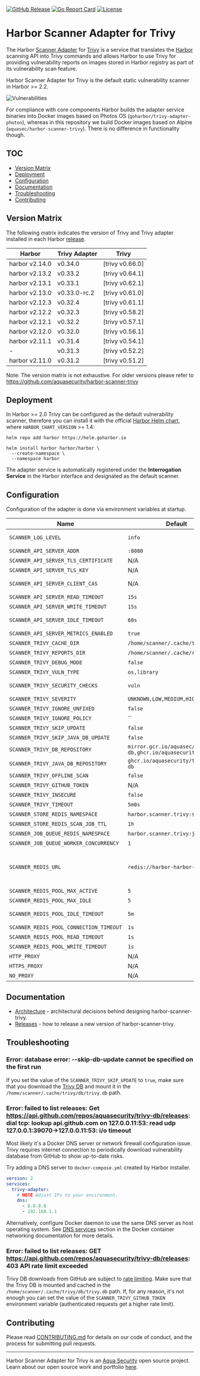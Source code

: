 [![GitHub Release][release-img]][release]
[![Go Report Card][report-card-img]][report-card]
[![License][license-img]][license]

# Harbor Scanner Adapter for Trivy

The Harbor [Scanner Adapter][harbor-pluggable-scanners] for [Trivy] is a service that translates the [Harbor] scanning
API into Trivy commands and allows Harbor to use Trivy for providing vulnerability reports on images stored in Harbor
registry as part of its vulnerability scan feature.

Harbor Scanner Adapter for Trivy is the default static vulnerability scanner in Harbor >= 2.2.

![Vulnerabilities](docs/images/vulnerabilities.png)

For compliance with core components Harbor builds the adapter service binaries into Docker images based on Photos OS
(`goharbor/trivy-adapter-photon`), whereas in this repository we build Docker images based on Alpine
(`aquasec/harbor-scanner-trivy`). There is no difference in functionality though.

## TOC

- [Version Matrix](#version-matrix)
- [Deployment](#deployment)
- [Configuration](#configuration)
- [Documentation](#documentation)
- [Troubleshooting](#troubleshooting)
- [Contributing](#contributing)

## Version Matrix

The following matrix indicates the version of Trivy and Trivy adapter installed in each Harbor
[release](https://github.com/goharbor/harbor/releases).

| Harbor                  | Trivy Adapter | Trivy           |
|-------------------------|---------------|-----------------|
| harbor v2.14.0          | v0.34.0       | [trivy v0.66.0] |
| harbor v2.13.2          | v0.33.2       | [trivy v0.64.1] |
| harbor v2.13.1          | v0.33.1       | [trivy v0.62.1] |
| harbor v2.13.0          | v0.33.0-rc.2  | [trivy v0.61.0] |
| harbor v2.12.3          | v0.32.4       | [trivy v0.61.1] |
| harbor v2.12.2          | v0.32.3       | [trivy v0.58.2] |
| harbor v2.12.1          | v0.32.2       | [trivy v0.57.1] |
| harbor v2.12.0          | v0.32.0       | [trivy v0.56.1] |
| harbor v2.11.1          | v0.31.4       | [trivy v0.54.1] |
| -                       | v0.31.3       | [trivy v0.52.2] |
| harbor v2.11.0          | v0.31.2       | [trivy v0.51.2] |

Note: The version matrix is not exhaustive. For older versions please refer to https://github.com/aquasecurity/harbor-scanner-trivy 

## Deployment

In Harbor >= 2.0 Trivy can be configured as the default vulnerability scanner, therefore you can install it with the
official [Harbor Helm chart], where `HARBOR_CHART_VERSION` >= 1.4:

```
helm repo add harbor https://helm.goharbor.io
```

```
helm install harbor harbor/harbor \
  --create-namespace \
  --namespace harbor
```

The adapter service is automatically registered under the **Interrogation Service** in the Harbor interface and
designated as the default scanner.

## Configuration

Configuration of the adapter is done via environment variables at startup.

| Name                                    | Default                                                        | Description                                                                                                                                                                                                                                                                        |
|-----------------------------------------|----------------------------------------------------------------|------------------------------------------------------------------------------------------------------------------------------------------------------------------------------------------------------------------------------------------------------------------------------------|
| `SCANNER_LOG_LEVEL`                     | `info`                                                         | The log level of `trace`, `debug`, `info`, `warn`, `warning`, `error`, `fatal` or `panic`. The standard logger logs entries with that level or anything above it.                                                                                                                  |
| `SCANNER_API_SERVER_ADDR`               | `:8080`                                                        | Binding address for the API server                                                                                                                                                                                                                                                 |
| `SCANNER_API_SERVER_TLS_CERTIFICATE`    | N/A                                                            | The absolute path to the x509 certificate file                                                                                                                                                                                                                                     |
| `SCANNER_API_SERVER_TLS_KEY`            | N/A                                                            | The absolute path to the x509 private key file                                                                                                                                                                                                                                     |
| `SCANNER_API_SERVER_CLIENT_CAS`         | N/A                                                            | A list of absolute paths to x509 root certificate authorities that the api use if required to verify a client certificate                                                                                                                                                          |
| `SCANNER_API_SERVER_READ_TIMEOUT`       | `15s`                                                          | The maximum duration for reading the entire request, including the body                                                                                                                                                                                                            |
| `SCANNER_API_SERVER_WRITE_TIMEOUT`      | `15s`                                                          | The maximum duration before timing out writes of the response                                                                                                                                                                                                                      |
| `SCANNER_API_SERVER_IDLE_TIMEOUT`       | `60s`                                                          | The maximum amount of time to wait for the next request when keep-alives are enabled                                                                                                                                                                                               |
| `SCANNER_API_SERVER_METRICS_ENABLED`    | `true`                                                         | Whether to enable metrics                                                                                                                                                                                                                                                          |
| `SCANNER_TRIVY_CACHE_DIR`               | `/home/scanner/.cache/trivy`                                   | Trivy cache directory                                                                                                                                                                                                                                                              |
| `SCANNER_TRIVY_REPORTS_DIR`             | `/home/scanner/.cache/reports`                                 | Trivy reports directory                                                                                                                                                                                                                                                            |
| `SCANNER_TRIVY_DEBUG_MODE`              | `false`                                                        | The flag to enable or disable Trivy debug mode                                                                                                                                                                                                                                     |
| `SCANNER_TRIVY_VULN_TYPE`               | `os,library`                                                   | Comma-separated list of vulnerability types. Possible values are `os` and `library`.                                                                                                                                                                                               |
| `SCANNER_TRIVY_SECURITY_CHECKS`         | `vuln`                                                         | comma-separated list of what security issues to detect. Possible values are `vuln`, `config` and `secret`. Defaults to `vuln`.                                                                                                                                                     |
| `SCANNER_TRIVY_SEVERITY`                | `UNKNOWN,LOW,MEDIUM,HIGH,CRITICAL`                             | Comma-separated list of vulnerabilities severities to be displayed                                                                                                                                                                                                                 |
| `SCANNER_TRIVY_IGNORE_UNFIXED`          | `false`                                                        | The flag to display only fixed vulnerabilities                                                                                                                                                                                                                                     |
| `SCANNER_TRIVY_IGNORE_POLICY`           | ``                                                             | The path for the Trivy ignore policy OPA Rego file                                                                                                                                                                                                                                 |
| `SCANNER_TRIVY_SKIP_UPDATE`             | `false`                                                        | The flag to disable [Trivy DB] downloads.                                                                                                                                                                                                                                          |
| `SCANNER_TRIVY_SKIP_JAVA_DB_UPDATE`     | `false`                                                        | The flag to disable [Trivy JAVA DB] downloads.                                                                                                                                                                                                                                     |
| `SCANNER_TRIVY_DB_REPOSITORY`           | `mirror.gcr.io/aquasec/trivy-db,ghcr.io/aquasecurity/trivy-db` | OCI repositor(ies) to retrieve the trivy vulnerability database from                                                                                                                                                                                                               |
| `SCANNER_TRIVY_JAVA_DB_REPOSITORY`      | `ghcr.io/aquasecurity/trivy-java-db`                           | OCI repositor(ies) to retrieve the Java trivy vulnerability database from                                                                                                                                                                                                          |
| `SCANNER_TRIVY_OFFLINE_SCAN`            | `false`                                                        | The flag to disable external API requests to identify dependencies.                                                                                                                                                                                                                |
| `SCANNER_TRIVY_GITHUB_TOKEN`            | N/A                                                            | The GitHub access token to download [Trivy DB] (see [GitHub rate limiting][gh-rate-limit])                                                                                                                                                                                         |
| `SCANNER_TRIVY_INSECURE`                | `false`                                                        | The flag to skip verifying registry certificate                                                                                                                                                                                                                                    |
| `SCANNER_TRIVY_TIMEOUT`                 | `5m0s`                                                         | The duration to wait for scan completion                                                                                                                                                                                                                                           |
| `SCANNER_STORE_REDIS_NAMESPACE`         | `harbor.scanner.trivy:store`                                   | The namespace for keys in the Redis store                                                                                                                                                                                                                                          |
| `SCANNER_STORE_REDIS_SCAN_JOB_TTL`      | `1h`                                                           | The time to live for persisting scan jobs and associated scan reports                                                                                                                                                                                                              |
| `SCANNER_JOB_QUEUE_REDIS_NAMESPACE`     | `harbor.scanner.trivy:job-queue`                               | The namespace for keys in the scan jobs queue backed by Redis                                                                                                                                                                                                                      |
| `SCANNER_JOB_QUEUE_WORKER_CONCURRENCY`  | `1`                                                            | The number of workers to spin-up for the scan jobs queue                                                                                                                                                                                                                           |
| `SCANNER_REDIS_URL`                     | `redis://harbor-harbor-redis:6379`                             | The Redis server URI. The URI supports schemas to connect to a standalone Redis server, i.e. `redis://:password@standalone_host:port/db-number` and Redis Sentinel deployment, i.e. `redis+sentinel://:password@sentinel_host1:port1,sentinel_host2:port2/monitor-name/db-number`. |
| `SCANNER_REDIS_POOL_MAX_ACTIVE`         | `5`                                                            | The max number of connections allocated by the Redis connection pool                                                                                                                                                                                                               |
| `SCANNER_REDIS_POOL_MAX_IDLE`           | `5`                                                            | The max number of idle connections in the Redis connection pool                                                                                                                                                                                                                    |
| `SCANNER_REDIS_POOL_IDLE_TIMEOUT`       | `5m`                                                           | The duration after which idle connections to the Redis server are closed. If the value is zero, then idle connections are not closed.                                                                                                                                              |
| `SCANNER_REDIS_POOL_CONNECTION_TIMEOUT` | `1s`                                                           | The timeout for connecting to the Redis server                                                                                                                                                                                                                                     |
| `SCANNER_REDIS_POOL_READ_TIMEOUT`       | `1s`                                                           | The timeout for reading a single Redis command reply                                                                                                                                                                                                                               |
| `SCANNER_REDIS_POOL_WRITE_TIMEOUT`      | `1s`                                                           | The timeout for writing a single Redis command.                                                                                                                                                                                                                                    |
| `HTTP_PROXY`                            | N/A                                                            | The URL of the HTTP proxy server                                                                                                                                                                                                                                                   |
| `HTTPS_PROXY`                           | N/A                                                            | The URL of the HTTPS proxy server                                                                                                                                                                                                                                                  |
| `NO_PROXY`                              | N/A                                                            | The URLs that the proxy settings do not apply to                                                                                                                                                                                                                                   |

## Documentation

- [Architecture](./docs/ARCHITECTURE.md) - architectural decisions behind designing harbor-scanner-trivy.
- [Releases](./docs/RELEASES.md) - how to release a new version of harbor-scanner-trivy.

## Troubleshooting

### Error: database error: --skip-db-update cannot be specified on the first run

If you set the value of the `SCANNER_TRIVY_SKIP_UPDATE` to `true`, make sure that you download the [Trivy DB]
and mount it in the `/home/scanner/.cache/trivy/db/trivy.db` path.

### Error: failed to list releases: Get <https://api.github.com/repos/aquasecurity/trivy-db/releases>: dial tcp: lookup api.github.com on 127.0.0.11:53: read udp 127.0.0.1:39070->127.0.0.11:53: i/o timeout

Most likely it's a Docker DNS server or network firewall configuration issue. Trivy requires internet connection to
periodically download vulnerability database from GitHub to show up-to-date risks.

Try adding a DNS server to `docker-compose.yml` created by Harbor installer.

```yaml
version: 2
services:
  trivy-adapter:
    # NOTE Adjust IPs to your environment.
    dns:
      - 8.8.8.8
      - 192.168.1.1
```

Alternatively, configure Docker daemon to use the same DNS server as host operating system. See [DNS services][docker-dns]
section in the Docker container networking documentation for more details.

### Error: failed to list releases: GET <https://api.github.com/repos/aquasecurity/trivy-db/releases>: 403 API rate limit exceeded

Trivy DB downloads from GitHub are subject to [rate limiting][gh-rate-limit]. Make sure that the Trivy DB is mounted
and cached in the `/home/scanner/.cache/trivy/db/trivy.db` path. If, for any reason, it's not enough you can set the
value of the `SCANNER_TRIVY_GITHUB_TOKEN` environment variable (authenticated requests get a higher rate limit).

## Contributing

Please read [CONTRIBUTING.md](CONTRIBUTING.md) for details on our code of conduct, and the process for submitting pull
requests.

---
Harbor Scanner Adapter for Trivy is an [Aqua Security](https://aquasec.com) open source project.  
Learn about our open source work and portfolio [here](https://www.aquasec.com/products/open-source-projects/).

[release-img]: https://img.shields.io/github/release/goharbor/harbor-scanner-trivy.svg?logo=github
[release]: https://github.com/goharbor/harbor-scanner-trivy/releases
[report-card-img]: https://goreportcard.com/badge/github.com/goharbor/harbor-scanner-trivy
[report-card]: https://goreportcard.com/report/github.com/goharbor/harbor-scanner-trivy
[license-img]: https://img.shields.io/github/license/goharbor/harbor-scanner-trivy.svg
[license]: https://github.com/goharbor/harbor-scanner-trivy/blob/main/LICENSE

[Harbor]: https://github.com/goharbor/harbor
[Harbor Helm chart]: https://github.com/goharbor/harbor-helm
[Trivy]: https://github.com/aquasecurity/trivy
[Trivy DB]: https://github.com/aquasecurity/trivy-db
[harbor-pluggable-scanners]: https://github.com/goharbor/community/blob/master/proposals/pluggable-image-vulnerability-scanning_proposal.md
[gh-rate-limit]: https://github.com/aquasecurity/trivy#github-rate-limiting
[docker-dns]: https://docs.docker.com/config/containers/container-networking/#dns-services
